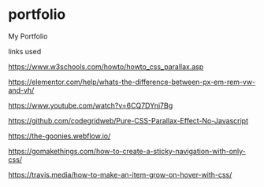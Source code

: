 # portfolio
My Portfolio


links used

https://www.w3schools.com/howto/howto_css_parallax.asp

https://elementor.com/help/whats-the-difference-between-px-em-rem-vw-and-vh/

https://www.youtube.com/watch?v=6CQ7DYni7Bg

https://github.com/codegridweb/Pure-CSS-Parallax-Effect-No-Javascript

https://the-goonies.webflow.io/

https://gomakethings.com/how-to-create-a-sticky-navigation-with-only-css/

https://travis.media/how-to-make-an-item-grow-on-hover-with-css/